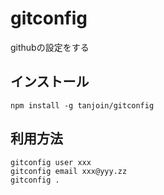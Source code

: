 # gitconfig

githubの設定をする

## インストール

```
npm install -g tanjoin/gitconfig
```

## 利用方法

```
gitconfig user xxx
gitconfig email xxx@yyy.zz
gitconfig .
```
